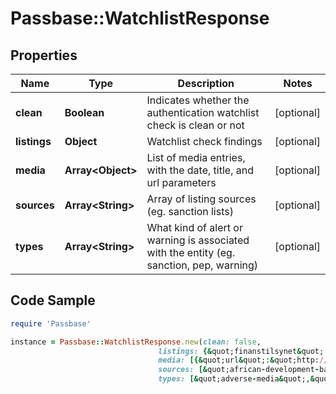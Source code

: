 # Passbase::WatchlistResponse

## Properties

Name | Type | Description | Notes
------------ | ------------- | ------------- | -------------
**clean** | **Boolean** | Indicates whether the authentication watchlist check is clean or not | [optional] 
**listings** | **Object** | Watchlist check findings | [optional] 
**media** | **Array&lt;Object&gt;** | List of media entries, with the date, title, and url parameters | [optional] 
**sources** | **Array&lt;String&gt;** | Array of listing sources (eg. sanction lists) | [optional] 
**types** | **Array&lt;String&gt;** | What kind of alert or warning is associated with the entity (eg. sanction, pep, warning) | [optional] 

## Code Sample

```ruby
require 'Passbase'

instance = Passbase::WatchlistResponse.new(clean: false,
                                 listings: {&quot;finanstilsynet&quot;:{&quot;url&quot;:&quot;https://www.finanstilsynet.dk&quot;,&quot;name&quot;:&quot;Denmark Finanstilsynet Foreign Regulators Warnings&quot;,&quot;aml_types&quot;:[&quot;warning&quot;],&quot;listing_started_utc&quot;:&quot;2020-02-17T00:00:00Z&quot;},&quot;...&quot;:{}},
                                 media: [{&quot;url&quot;:&quot;http://www.macnn.com/searchcatnext/tag/Puccini/2&quot;,&quot;title&quot;:&quot;(no title)&quot;}],
                                 sources: [&quot;african-development-bank&quot;,&quot;...&quot;],
                                 types: [&quot;adverse-media&quot;,&quot;...&quot;])
```


